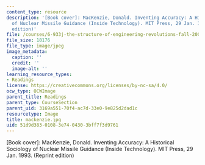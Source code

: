 ```yaml
---
content_type: resource
description: '[Book cover]: MacKenzie, Donald. Inventing Accuracy: A Historical Sociology
  of Nuclear Missile Guidance (Inside Technology). MIT Press, 29 Jan. 1993. (Reprint
  edition)'
file: /courses/6-933j-the-structure-of-engineering-revolutions-fall-2001/51d9d38301083e7404303bff7f3d9761_mackenzie.jpg
file_size: 18176
file_type: image/jpeg
image_metadata:
  caption: ''
  credit: ''
  image-alt: ''
learning_resource_types:
- Readings
license: https://creativecommons.org/licenses/by-nc-sa/4.0/
ocw_type: OCWImage
parent_title: Readings
parent_type: CourseSection
parent_uid: 3169a551-70f4-ac7d-33e0-9e825d2dad1c
resourcetype: Image
title: mackenzie.jpg
uid: 51d9d383-0108-3e74-0430-3bff7f3d9761
---
```

[Book cover]: MacKenzie, Donald. Inventing Accuracy: A Historical Sociology of Nuclear Missile Guidance (Inside Technology). MIT Press, 29 Jan. 1993. (Reprint edition)